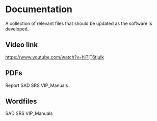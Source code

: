 # Documentation
A collection of relevant files that should be updated as the software is developed.

## Video link
https://www.youtube.com/watch?v=hlTjT6tjulk

## PDFs
Report
SAD
SRS
VIP_Manuals

## Wordfiles
SAD
SRS
VIP_Manuals